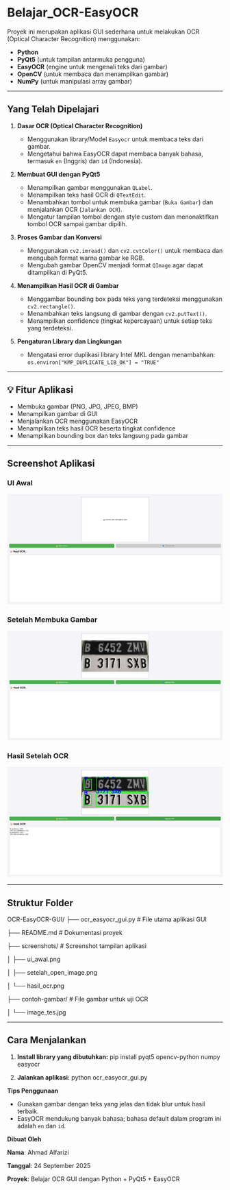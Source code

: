 # Belajar_OCR-EasyOCR

Proyek ini merupakan aplikasi GUI sederhana untuk melakukan OCR (Optical Character Recognition) menggunakan:

- **Python**
- **PyQt5** (untuk tampilan antarmuka pengguna)
- **EasyOCR** (engine untuk mengenali teks dari gambar)
- **OpenCV** (untuk membaca dan menampilkan gambar)
- **NumPy** (untuk manipulasi array gambar)

---

##  Yang Telah Dipelajari

1. **Dasar OCR (Optical Character Recognition)**
   - Menggunakan library/Model `Easyocr` untuk membaca teks dari gambar.
   - Mengetahui bahwa EasyOCR dapat membaca banyak bahasa, termasuk `en` (Inggris) dan `id` (Indonesia).

2. **Membuat GUI dengan PyQt5**
   - Menampilkan gambar menggunakan `QLabel`.
   - Menampilkan teks hasil OCR di `QTextEdit`.
   - Menambahkan tombol untuk membuka gambar (`Buka Gambar`) dan menjalankan OCR (`Jalankan OCR`).
   - Mengatur tampilan tombol dengan style custom dan menonaktifkan tombol OCR sampai gambar dipilih.

3. **Proses Gambar dan Konversi**
   - Menggunakan `cv2.imread()` dan `cv2.cvtColor()` untuk membaca dan mengubah format warna gambar ke RGB.
   - Mengubah gambar OpenCV menjadi format `QImage` agar dapat ditampilkan di PyQt5.

4. **Menampilkan Hasil OCR di Gambar**
   - Menggambar bounding box pada teks yang terdeteksi menggunakan `cv2.rectangle()`.
   - Menambahkan teks langsung di gambar dengan `cv2.putText()`.
   - Menampilkan confidence (tingkat kepercayaan) untuk setiap teks yang terdeteksi.

5. **Pengaturan Library dan Lingkungan**
   - Mengatasi error duplikasi library Intel MKL dengan menambahkan:
      `os.environ["KMP_DUPLICATE_LIB_OK"] = "TRUE"`

---

## 💡 Fitur Aplikasi

-  Membuka gambar (PNG, JPG, JPEG, BMP)
-  Menampilkan gambar di GUI
-  Menjalankan OCR menggunakan EasyOCR
-  Menampilkan teks hasil OCR beserta tingkat confidence
-  Menampilkan bounding box dan teks langsung pada gambar

---

##  Screenshot Aplikasi

###  UI Awal
![UI Awal](screenshots/ui_awal.png)

###  Setelah Membuka Gambar
![Setelah Open Image](screenshots/setelah_open_image.png)

###  Hasil Setelah OCR
![Hasil OCR](screenshots/hasil_ocr.png)

---

##  Struktur Folder

OCR-EasyOCR-GUI/
├── ocr_easyocr_gui.py # File utama aplikasi GUI

├── README.md # Dokumentasi proyek

├── screenshots/ # Screenshot tampilan aplikasi

│ ├── ui_awal.png

│ ├── setelah_open_image.png

│ └── hasil_ocr.png

├── contoh-gambar/ # File gambar untuk uji OCR

│ └── image_tes.jpg

---

##  Cara Menjalankan

1. **Install library yang dibutuhkan:**
    pip install pyqt5 opencv-python numpy easyocr
   
2. **Jalankan aplikasi:**
    python ocr_easyocr_gui.py

**Tips Penggunaan**
- Gunakan gambar dengan teks yang jelas dan tidak blur untuk hasil terbaik.
- EasyOCR mendukung banyak bahasa; bahasa default dalam program ini adalah `en` dan `id`.

**Dibuat Oleh**

**Nama**: Ahmad Alfarizi

**Tanggal**: 24 September 2025

**Proyek**: Belajar OCR GUI dengan Python + PyQt5 + EasyOCR
